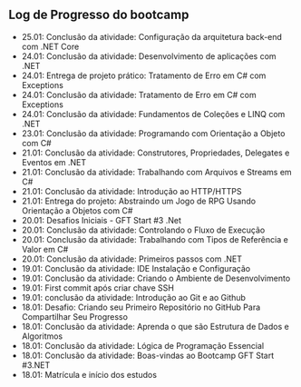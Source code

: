 ## Log de Progresso do bootcamp

- 25.01: Conclusão da atividade: Configuração da arquitetura back-end com .NET Core
- 24.01: Conclusão da atividade: Desenvolvimento de aplicações com .NET
- 24.01: Entrega de projeto prático: Tratamento de Erro em C# com Exceptions
- 24.01: Conclusão da atividade: Tratamento de Erro em C# com Exceptions
- 24.01: Conclusão da atividade: Fundamentos de Coleções e LINQ com .NET
- 23.01: Conclusão da atividade: Programando com Orientação a Objeto com C#
- 21.01: Conclusão da atividade: Construtores, Propriedades, Delegates e Eventos em .NET
- 21.01: Conclusão da atividade: Trabalhando com Arquivos e Streams em C#
- 21.01: Conclusão da atividade: Introdução ao HTTP/HTTPS
- 21.01: Entrega do projeto: Abstraindo um Jogo de RPG Usando Orientação a Objetos com C#
- 20.01: Desafios Iniciais - GFT Start #3 .Net 
- 20.01: Conclusão da atividade: Controlando o Fluxo de Execução
- 20.01: Conclusão da atividade: Trabalhando com Tipos de Referência e Valor em C#
- 20.01: Conclusão da atividade: Primeiros passos com .NET
- 19.01: Conclusão da atividade: IDE Instalação e Configuração
- 19.01: Conclusão da atividade: Criando o Ambiente de Desenvolvimento
- 19.01: First commit após criar chave SSH
- 19.01: conclusão da atividade: Introdução ao Git e ao Github
- 18.01: Desafio: Criando seu Primeiro Repositório no GitHub Para Compartilhar Seu Progresso
- 18.01: Conclusão da atividade: Aprenda o que são Estrutura de Dados e Algoritmos
- 18.01: Conclusão da atividade: Lógica de Programação Essencial
- 18.01: Conclusão da atividade: Boas-vindas ao Bootcamp GFT Start #3.NET
- 18.01: Matrícula e início dos estudos
